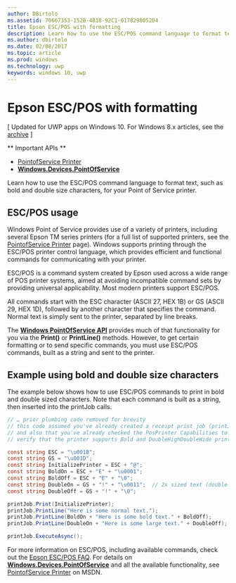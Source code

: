 ---author: DBirtoloms.assetid: 70667353-152B-4B18-92C1-0178298052D4title: Epson ESC/POS with formattingdescription: Learn how to use the ESC/POS command language to format text, such as bold and double size characters, for your Point of Service printer.ms.author: dbirtoloms.date: 02/08/2017ms.topic: articlems.prod: windowsms.technology: uwpkeywords: windows 10, uwp---# Epson ESC/POS with formatting\[ Updated for UWP apps on Windows 10. For Windows 8.x articles, see the [archive](http://go.microsoft.com/fwlink/p/?linkid=619132) \]** Important APIs **-   [PointofService Printer](https://msdn.microsoft.com/library/windows/apps/Mt426652)-   [**Windows.Devices.PointOfService**](https://msdn.microsoft.com/library/windows/apps/Dn298071)Learn how to use the ESC/POS command language to format text, such as bold and double size characters, for your Point of Service printer.## ESC/POS usageWindows Point of Service provides use of a variety of printers, including several Epson TM series printers (for a full list of supported printers, see the [PointofService Printer](https://msdn.microsoft.com/library/windows/apps/Mt426652) page). Windows supports printing through the ESC/POS printer control language, which provides efficient and functional commands for communicating with your printer.ESC/POS is a command system created by Epson used across a wide range of POS printer systems, aimed at avoiding incompatible command sets by providing universal applicability. Most modern printers support ESC/POS.All commands start with the ESC character (ASCII 27, HEX 1B) or GS (ASCII 29, HEX 1D), followed by another character that specifies the command. Normal text is simply sent to the printer, separated by line breaks.The [**Windows PointOfService API**](https://msdn.microsoft.com/library/windows/apps/Dn298071) provides much of that functionality for you via the **Print()** or **PrintLine()** methods. However, to get certain formatting or to send specific commands, you must use ESC/POS commands, built as a string and sent to the printer.## Example using bold and double size charactersThe example below shows how to use ESC/POS commands to print in bold and double sized characters. Note that each command is built as a string, then inserted into the printJob calls.```csharp// … prior plumbing code removed for brevity// this code assumed you've already created a receipt print job (printJob)// and also that you've already checked the PosPrinter Capabilities to // verify that the printer supports Bold and DoubleHighDoubleWide print modesconst string ESC = "\u001B";const string GS = "\u001D";const string InitializePrinter = ESC + "@";const string BoldOn = ESC + "E" + "\u0001";const string BoldOff = ESC + "E" + "\0";const string DoubleOn = GS + "!" + "\u0011";  // 2x sized text (double-high + double-wide)const string DoubleOff = GS + "!" + "\0";printJob.Print(InitializePrinter);printJob.PrintLine("Here is some normal text.");printJob.PrintLine(BoldOn + "Here is some bold text." + BoldOff);printJob.PrintLine(DoubleOn + "Here is some large text." + DoubleOff);printJob.ExecuteAsync();```For more information on ESC/POS, including available commands, check out the [Epson ESC/POS FAQ](http://content.epson.de/fileadmin/content/files/RSD/downloads/escpos.pdf). For details on [**Windows.Devices.PointOfService**](https://msdn.microsoft.com/library/windows/apps/Dn298071) and all the available functionality, see [PointofService Printer](https://msdn.microsoft.com/library/windows/apps/Mt426652) on MSDN.